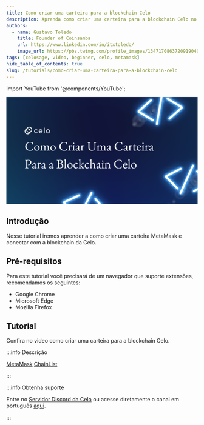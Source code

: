 ```yaml
---
title: Como criar uma carteira para a blockchain Celo
description: Aprenda como criar uma carteira para a blockchain Celo no seu navegador
authors:
  - name: Gustavo Toledo
    title: Founder of Coinsamba
    url: https://www.linkedin.com/in/itxtoledo/
    image_url: https://pbs.twimg.com/profile_images/1347170863720919040/QMlr-GWc_400x400.jpg
tags: [celosage, video, beginner, celo, metamask]
hide_table_of_contents: true
slug: /tutorials/como-criar-uma-carteira-para-a-blockchain-celo
---
```


import YouTube from '@components/YouTube';

![header](../src/data-tutorials/showcase/beginner/como-criar-uma-carteira-para-a-blockchain-celo.png)

## Introdução

Nesse tutorial iremos aprender a como criar uma carteira MetaMask e conectar com a blockchain da Celo.

## Pré-requisitos

Para este tutorial você precisará de um navegador que suporte extensões, recomendamos os seguintes:

- Google Chrome
- Microsoft Edge
- Mozilla Firefox

## Tutorial

Confira no video como criar uma carteira para a blockchain Celo.

<YouTube videoId="eBhupjh9POM"/>

:::info Descrição

[MetaMask](https://metamask.io/)
[ChainList](https://chainlist.org/)

:::

:::info Obtenha suporte

Entre no [Servidor Discord da Celo](https://chat.celo.org/) ou acesse diretamente o canal em português
[aqui](https://discord.com/channels/600834479145353243/956679819406491708).

:::
